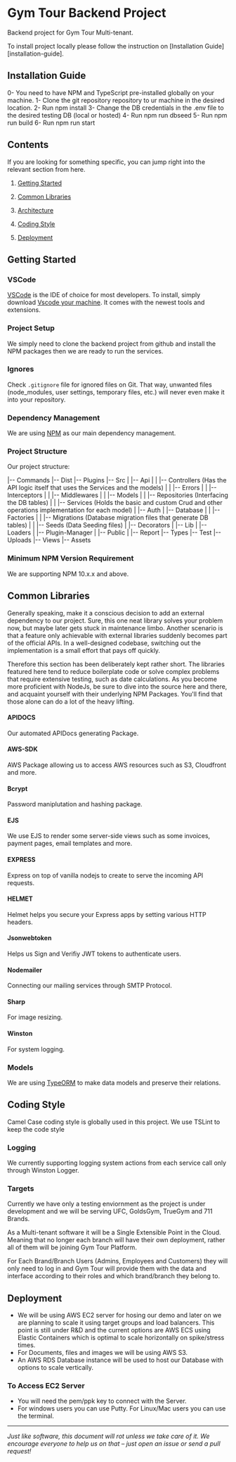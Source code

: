 Gym Tour Backend Project
==
Backend project for Gym Tour Multi-tenant.

To install project locally please follow the instruction on [Installation Guide][installation-guide].

## Installation Guide

0- You need to have NPM and TypeScript pre-installed globally on your machine.
1- Clone the git repository repository to ur machine in the desired location.
2- Run npm install
3- Change the DB credentials in the .env file to the desired testing DB (local or hosted)
4- Run npm run dbseed
5- Run npm run build
6- Run npm run start

## Contents


If you are looking for something specific, you can jump right into the relevant section from here.

  
1. [Getting Started](#getting-started)

1. [Common Libraries](#common-libraries)

1. [Architecture](#architecture)

1. [Coding Style](#coding-style)

1. [Deployment](#deployment)

## Getting Started

### VSCode


[VSCode][vscode] is the IDE of choice for most developers.
To install, simply download [Vscode your machine][vscode-website]. It comes with the newest tools and extensions.

[vscode]: https://code.visualstudio.com/docs

[vscode-website]: https://code.visualstudio.com/


### Project Setup

  
We simply need to clone the backend project from github and install the NPM packages then we are ready to run the services.


### Ignores

Check `.gitignore` file for ignored files on Git. That way, unwanted files (node_modules, user settings, temporary files, etc.) will never even make it into your repository.

### Dependency Management

We are using [NPM][npm] as our main dependency management.

[npm]: https://www.npmjs.com/

### Project Structure

Our project structure:

|-- Commands
|-- Dist
|-- Plugins
|-- Src
|   |-- Api
|   |   |-- Controllers (Has the API logic itself that uses the Services and the models) 
|   |   |-- Errors
|   |   |-- Interceptors
|   |   |-- Middlewares
|   |   |-- Models
|   |   |-- Repositories (Interfacing the DB tables) 
|   |   |-- Services (Holds the basic and custom Crud and other operations implementation for each model) 
|   |-- Auth
|   |-- Database
|   |   |-- Factories
|   |   |-- Migrations (Database migration files that generate DB tables)
|   |   |-- Seeds (Data Seeding files) 
|   |-- Decorators
|   |-- Lib
|   |-- Loaders
|   |-- Plugin-Manager
|   |-- Public
|   |-- Report
|-- Types
|-- Test
|-- Uploads
|-- Views
|-- Assets

### Minimum NPM Version Requirement

We are supporting NPM 10.x.x and above.

## Common Libraries

Generally speaking, make it a conscious decision to add an external dependency to our project. Sure, this one neat library solves your problem now, but maybe later gets stuck in maintenance limbo. Another scenario is that a feature only achievable with external libraries suddenly becomes part of the official APIs. In a well-designed codebase, switching out the implementation is a small effort that pays off quickly. 

Therefore this section has been deliberately kept rather short. The libraries featured here tend to reduce boilerplate code or solve complex problems that require extensive testing, such as date calculations. As you become more proficient with NodeJs, be sure to dive into the source here and there, and acquaint yourself with their underlying NPM Packages. You'll find that those alone can do a lot of the heavy lifting.

#### APIDOCS
Our automated APIDocs generating Package.

#### AWS-SDK
AWS Package allowing us to access AWS resources such as S3, Cloudfront and more.

#### Bcrypt
Password maniplutation and hashing package.

#### EJS
We use EJS to render some server-side views such as some invoices, payment pages, email templates and more.

#### EXPRESS
Express on top of vanilla nodejs to create to serve the incoming API requests.

#### HELMET
Helmet helps you secure your Express apps by setting various HTTP headers.

#### Jsonwebtoken
Helps us Sign and Verifiy JWT tokens to authenticate users.

#### Nodemailer
Connecting our mailing services through SMTP Protocol.

#### Sharp
For image resizing.

#### Winston
For system logging.


### Models

We are using [TypeORM][typeorm] to make data models and preserve their relations.

[typeorm]: https://typeorm.io

## Coding Style

Camel Case coding style is globally used in this project.
We use TSLint to keep the code style 

### Logging

We currently supporting logging system actions from each service call only through Winston Logger.


### Targets

Currently we have only a testing enviornment as the project is under development and we will be serving UFC, GoldsGym, TrueGym and 711 Brands.

As a Multi-tenant software it will be a Single Extensible Point in the Cloud. Meaning that no longer each branch will have their own deployment, rather all of them will be joining Gym Tour Platform.

For Each Brand/Branch Users (Admins, Employees and Customers) they will only need to log in and Gym Tour will provide them with the data and interface according to their roles and which brand/branch they belong to.

## Deployment

- We will be using AWS EC2 server for hosing our demo and later on we are planning to scale it using target groups and load balancers. This point is still under R&D and the current options are AWS ECS using Elastic Containers which is optimal to scale horizontally on spike/stress times.
- For Documents, files and images we will be using AWS S3.
- An AWS RDS Database instance will be used to host our Database with options to scale vertically.

### To Access EC2 Server

- You will need the pem/ppk key to connect with the Server.
- For windows users you can use Putty. For Linux/Mac users you can use the terminal.

---
_Just like software, this document will rot unless we take care of it. We encourage everyone to help us on that – just open an issue or send a pull request!_
